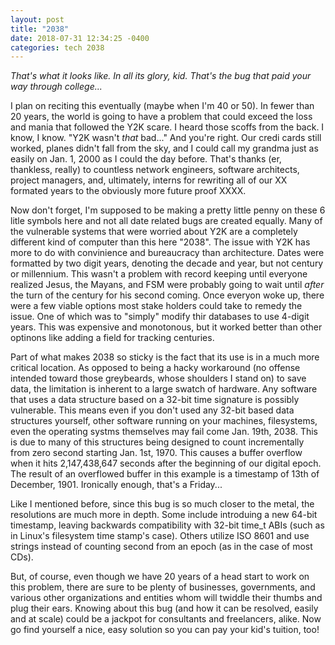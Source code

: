 ```yaml
---
layout: post
title: "2038"
date: 2018-07-31 12:34:25 -0400
categories: tech 2038
---
```

_That's what it looks like. In all its glory, kid. That's the bug that paid your way through college..._

I plan on reciting this eventually (maybe when I'm 40 or 50). In fewer than 20 years, the world is going to have a problem that could exceed the loss and mania that followed the Y2K scare. I heard those scoffs from the back. I know, I know. "Y2K wasn't _that_ bad..." And you're right. Our credi cards still worked, planes didn't fall from the sky, and I could call my grandma just as easily on Jan. 1, 2000 as I could the day before. That's thanks (er, thankless, really) to countless network engineers, software architects, project managers, and, ultimately, interns for rewriting all of our XX formated years to the obviously more future proof XXXX.

Now don't forget, I'm supposed to be making a pretty little penny on these 6 litle symbols here and not all date related bugs are created equally. Many of the vulnerable systems that were worried about Y2K are a completely different kind of computer than this here "2038". The issue with Y2K has more to do with convinience and bureaucracy than architecture. Dates were formatted by two digit years, denoting the decade and year, but not century or millennium. This wasn't a problem with record keeping until everyone realized Jesus, the Mayans, and FSM were probably going to wait until _after_ the turn of the century for his second coming. Once everyon woke up, there were a few viable options most stake holders could take to remedy the issue. One of which was to "simply" modify thir databases to use 4-digit years. This was expensive and monotonous, but it worked better than other optinons like adding a field for tracking centuries.

Part of what makes 2038 so sticky is the fact that its use is in a much more critical location. As opposed to being a hacky workaround (no offense intended toward those greybeards, whose shoulders I stand on) to save data, the limitation is inherent to a large swatch of hardware. Any software that uses a data structure based on a 32-bit time signature is possibly vulnerable. This means even if you don't used any 32-bit based data structures yourself, other software running on your machines, filesystems, even the operating systms themselves may fail come Jan. 19th, 2038. This is due to many of this structures being designed to count incrementally from zero second starting Jan. 1st, 1970. This causes a buffer overflow when it hits 2,147,438,647 seconds after the beginning of our digital epoch. The result of an overflowed buffer in this example is a timestamp of 13th of December, 1901. Ironically enough, that's a Friday...

Like I mentioned before, since this bug is so much closer to the metal, the resolutions are much more in depth. Some include introduing a new 64-bit timestamp, leaving backwards compatibility with 32-bit time_t ABIs (such as in Linux's filesystem time stamp's case). Others utilize ISO 8601 and use strings instead of counting second from an epoch (as in the case of most CDs).

But, of course, even though we have 20 years of a head start to work on this problem, there are sure to be plenty of businesses, governments, and various other organizations and entities whom will twiddle their thumbs and plug their ears. Knowing about this bug (and how it can be resolved, easily and at scale) could be a jackpot for consultants and freelancers, alike. Now go find yourself a nice, easy solution so you can pay your kid's tuition, too!
